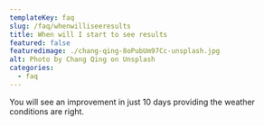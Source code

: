 ```yaml
---
templateKey: faq
slug: /faq/whenwilliseeresults
title: When will I start to see results
featured: false
featuredimage: ./chang-qing-8oPubUm97Cc-unsplash.jpg
alt: Photo by Chang Qing on Unsplash
categories:
  - faq
---
```


You will see an improvement in just 10 days providing the weather conditions are right.
